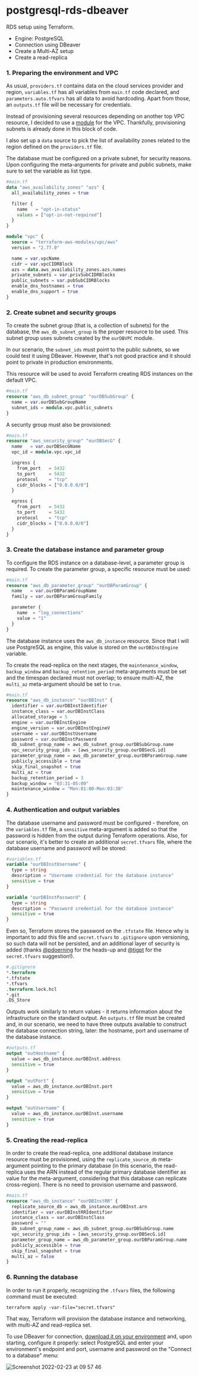 # postgresql-rds-dbeaver

RDS setup using Terraform.
- Engine: PostgreSQL
- Connection using DBeaver
- Create a Multi-AZ setup
- Create a read-replica

### 1. Preparing the environment and VPC

As usual, `providers.tf` contains data on the cloud services provider and region, `variables.tf` has all variables from `main.tf` code declared, and `parameters.auto.tfvars` has all data to avoid hardcoding. Apart from those, an `outputs.tf` file will be necessary for credentials.

Instead of provisioning several resources depending on another top VPC resource, I decided to use a [module](https://registry.terraform.io/modules/terraform-aws-modules/vpc/aws/latest) for the VPC. Thankfully, provisioning subnets is already done in this block of code.

I also set up a `data` source to pick the list of availability zones related to the region defined on the `providers.tf` file.

The database must be configured on a private subnet, for security reasons. Upon configuring the meta-arguments for private and public subnets, make sure to set the variable as list type.

```terraform
#main.tf
data "aws_availability_zones" "azs" {
  all_availability_zones = true

  filter {
    name   = "opt-in-status"
    values = ["opt-in-not-required"]
  }
}

module "vpc" {
  source = "terraform-aws-modules/vpc/aws"
  version = "2.77.0"

  name = var.vpcName
  cidr = var.vpcCIDRBlock
  azs = data.aws_availability_zones.azs.names
  private_subnets = var.privSubCIDRBlocks
  public_subnets = var.pubSubCIDRBlocks
  enable_dns_hostnames = true
  enable_dns_support = true
}
```

### 2. Create subnet and security groups

To create the subnet group (that is, a collection of subnets) for the database, the `aws_db_subnet_group` is the proper resource to be used. This subnet group uses subnets created by the `ourDBVPC` module.

In our scenario, the `subnet_ids` must point to the public subnets, so we could test it using DBeaver. However, that's not good practice and it should point to private in production environments.

This resource will be used to avoid Terraform creating RDS instances on the default VPC.

```terraform
#main.tf
resource "aws_db_subnet_group" "ourDBSubGroup" {
  name = var.ourDBSubGroupName
  subnet_ids = module.vpc.public_subnets
}
```

A security group must also be provisioned:

```terraform
#main.tf
resource "aws_security_group" "ourDBSecG" {
  name   = var.ourDBSecGName
  vpc_id = module.vpc.vpc_id

  ingress {
    from_port   = 5432
    to_port     = 5432
    protocol    = "tcp"
    cidr_blocks = ["0.0.0.0/0"]
  }

  egress {
    from_port   = 5432
    to_port     = 5432
    protocol    = "tcp"
    cidr_blocks = ["0.0.0.0/0"]
  }
}
```

### 3. Create the database instance and parameter group

To configure the RDS instance on a database-level, a parameter group is required. To create the parameter group, a specific resource must be used:

```terraform
#main.tf
resource "aws_db_parameter_group" "ourDBParamGroup" {
  name   = var.ourDBParamGroupName
  family = var.ourDBParamGroupFamily

  parameter {
    name  = "log_connections"
    value = "1"
  }
}
```

The database instance uses the `aws_db_instance` resource. Since that I will use PostgreSQL as engine, this value is stored on the `ourDBInstEngine` variable.

To create the read-replica on the next stages, the `maintenance_window`, `backup_window` and `backup_retention_period` meta-arguments must be set and the timespan declared must not overlap; to ensure multi-AZ, the `multi_az` meta-argument should be set to `true`.

```terraform
#main.tf
resource "aws_db_instance" "ourDBInst" {
  identifier = var.ourDBInstIdentifier
  instance_class = var.ourDBInstClass
  allocated_storage = 5
  engine = var.ourDBInstEngine
  engine_version = var.ourDBInstEngineV
  username = var.ourDBInstUsername
  password = var.ourDBInstPassword
  db_subnet_group_name = aws_db_subnet_group.ourDBSubGroup.name
  vpc_security_group_ids = [aws_security_group.ourDBSecG.id]
  parameter_group_name = aws_db_parameter_group.ourDBParamGroup.name
  publicly_accessible = true
  skip_final_snapshot = true
  multi_az = true
  backup_retention_period = 3
  backup_window = "03:31-05:00"
  maintenance_window = "Mon:01:00-Mon:03:30"
}
```

### 4. Authentication and output variables

The database username and password must be configured - therefore, on the `variables.tf` file, a `sensitive` meta-argument is added so that the password is hidden from the output during Terraform operations. Also, for our scenario, it's better to create an additional `secret.tfvars` file, where the database username and password will be stored:

```terraform
#variables.tf
variable "ourDBInstUsername" {
  type = string
  description = "Username credential for the database instance"
  sensitive = true
}

variable "ourDBInstPassword" {
  type = string
  description = "Password credential for the database instance"
  sensitive = true
}
```

Even so, Terraform stores the password on the `.tfstate` file. Hence why is important to add this file and `secret.tfvars` to `.gitignore` upon versioning, so such data will not be persisted, and an additional layer of security is added (thanks [@pdoerning](https://github.com/pdoerning) for the heads-up and [@tigpt](https://github.com/tigpt) for the `secret.tfvars` suggestion!).

```terraform
#.gitignore
*.terraform
*.tfstate
*.tfvars
.terraform.lock.hcl
*.git
.DS_Store
```

Outputs work similarly to return values - it returns information about the infrastructure on the standard output. An `outputs.tf` file must be created and, in our scenario, we need to have three outputs available to construct the database connection string, later: the hostname, port and username of the database instance.

```terraform
#outputs.tf
output "outHostname" {
  value = aws_db_instance.ourDBInst.address
  sensitive = true
}

output "outPort" {
  value = aws_db_instance.ourDBInst.port
  sensitive = true
}

output "outUsername" {
  value = aws_db_instance.ourDBInst.username
  sensitive = true
}
```

### 5. Creating the read-replica

In order to create the read-replica, one additional database instance resource must be provisioned, using the `replicate_source_db` meta-argument pointing to the primary database (in this scenario, the read-replica uses the ARN instead of the regular primary database identifier as value for the meta-argument, considering that this database can replicate cross-region). There is no need to provision username and password.

```terraform
#main.tf
resource "aws_db_instance" "ourDBInstRR" {
  replicate_source_db = aws_db_instance.ourDBInst.arn
  identifier = var.ourDBInstRRIdentifier
  instance_class = var.ourDBInstClass
  password = ""
  db_subnet_group_name = aws_db_subnet_group.ourDBSubGroup.name
  vpc_security_group_ids = [aws_security_group.ourDBSecG.id]
  parameter_group_name = aws_db_parameter_group.ourDBParamGroup.name
  publicly_accessible = true
  skip_final_snapshot = true
  multi_az = false
}
```

### 6. Running the database

In order to run it properly, recognizing the `.tfvars` files, the following command must be executed:

`terraform apply -var-file="secret.tfvars"`

That way, Terraform will provision the database instance and networking, with multi-AZ and read-replica set.

To use DBeaver for connection, [download it on your environment](https://dbeaver.io/download/) and, upon starting, configure it properly: select PostgreSQL and enter your environment's endpoint and port, username and password on the "Connect to a database" menu:

![Screenshot 2022-02-23 at 09 57 46](https://user-images.githubusercontent.com/22382891/155297102-c7a6b596-600f-4979-a734-50a211ef642c.png)
